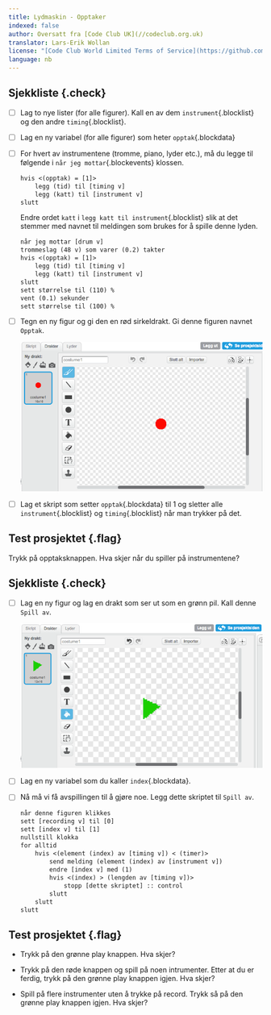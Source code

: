 ```yaml
---
title: Lydmaskin - Opptaker
indexed: false
author: Oversatt fra [Code Club UK](//codeclub.org.uk)
translator: Lars-Erik Wollan
license: "[Code Club World Limited Terms of Service](https://github.com/CodeClub/scratch-curriculum/blob/master/LICENSE.md)"
language: nb
---
```


## Sjekkliste {.check}

- [ ] Lag to nye lister (for alle figurer). Kall en av dem
  `instrument`{.blocklist} og den andre `timing`{.blocklist}.

- [ ] Lag en ny variabel (for alle figurer) som heter `opptak`{.blockdata}

- [ ] For hvert av instrumentene (tromme, piano, lyder etc.), må du legge
  til følgende i `når jeg mottar`{.blockevents} klossen.

  ```blocks
  hvis <(opptak) = [1]>
      legg (tid) til [timing v]
      legg (katt) til [instrument v]
  slutt
  ```

  Endre ordet `katt` i `legg katt til instrument`{.blocklist} slik
  at det stemmer med navnet til meldingen som brukes for å spille
  denne lyden.

  ```blocks
  når jeg mottar [drum v]
  trommeslag (48 v) som varer (0.2) takter
  hvis <(opptak) = [1]>
      legg (tid) til [timing v]
      legg (katt) til [instrument v]
  slutt
  sett størrelse til (110) %
  vent (0.1) sekunder
  sett størrelse til (100) %
  ```

- [ ] Tegn en ny figur og gi den en rød sirkeldrakt. Gi denne figuren
  navnet `Opptak`.

  ![](record-costume.png)

- [ ] Lag et skript som setter `opptak`{.blockdata} til 1 og sletter alle
  `instrument`{.blocklist} og `timing`{.blocklist} når man trykker på
  det.

## Test prosjektet {.flag}

Trykk på opptaksknappen. Hva skjer når du spiller på instrumentene?

## Sjekkliste {.check}

- [ ] Lag en ny figur og lag en drakt som ser ut som en grønn pil.  Kall
  denne `Spill av`.

  ![](play-costume.png)

- [ ] Lag en ny variabel som du kaller `index`{.blockdata}.

- [ ] Nå må vi få avspillingen til å gjøre noe. Legg dette skriptet til
  `Spill av`.

  ```blocks
  når denne figuren klikkes
  sett [recording v] til [0]
  sett [index v] til [1]
  nullstill klokka
  for alltid
      hvis <(element (index) av [timing v]) < (timer)>
          send melding (element (index) av [instrument v])
          endre [index v] med (1)
          hvis <(index) > (lengden av [timing v])>
              stopp [dette skriptet] :: control
          slutt
      slutt
  slutt
  ```

## Test prosjektet {.flag}

+ Trykk på den grønne play knappen. Hva skjer?

+ Trykk på den røde knappen og spill på noen intrumenter. Etter at du
  er ferdig, trykk på den grønne play knappen igjen. Hva skjer?

+ Spill på flere instrumenter uten å trykke på record. Trykk så på den
  grønne play knappen igjen. Hva skjer?
